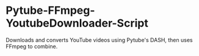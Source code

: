 # Pytube-FFmpeg-YoutubeDownloader-Script
Downloads and converts YouTube videos using Pytube's DASH, then uses FFmpeg to combine.
